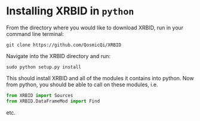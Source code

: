 # Installing XRBID in `python`

From the directory where you would like to download XRBID, run in your command line terminal: 

```
git clone https://github.com/QosmicQi/XRBID
```

Navigate into the XRBID directory and run: 
```
sudo python setup.py install  
```

This should install XRBID and all of the modules it contains into python. Now from python, you should be able to call on these modules, i.e.
```python
from XRBID import Sources
from XRBID.DataFrameMod import Find
```

etc. 
